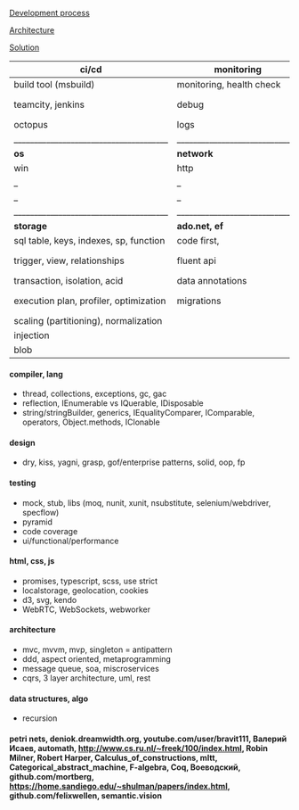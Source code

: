 [Development process](https://github.com/streamcode9/software-design/blob/master/development-process.md)

[Architecture](https://streamcode9.github.io/code/architecture.html)

[Solution](https://streamcode9.github.io/code/solution.html)

ci/cd                                  | monitoring                     | automation                                       | tools
---------------------------------------|--------------------------------|--------------------------------------------------|-------------------------------------- 
build tool (msbuild)                   | monitoring, health check       | cmd                                              | vs+resharper, notepad++ 
teamcity, jenkins                      | debug                          | powershell                                       | fiddler, chrome dev tools, virtualBox
octopus                                | logs                           | bash                                             | git
______________________________________ | ______________________________ | ________________________________________________ | _____________________________________
**os**                                 | **network**                    | **cloud hosting**                                | _
win                                    | http                           | azure app service, vm                            | _
_                                      | _                              | web worker, web job, function                    | _
_                                      | _                              | cdn                                              | _
______________________________________ | ______________________________ | ________________________________________________ | _____________________________________
**storage**                            | **ado.net, ef**                | **mvc + web api**                                | _
sql table, keys, indexes, sp, function | code first,                    | iis, di, mapper, documentation (swagger)         | _
trigger, view, relationships           | fluent api                     | cache, authentication, authorization, validation | _
transaction, isolation, acid           | data annotations               | localization, configuration, security            | _
execution plan, profiler, optimization | migrations                     | integration with 3rd-party system, performance   | _
scaling (partitioning), normalization  |                                | scale, serialization, model binding              | _
injection                              |                                | routing, request pipeline, session               | _
blob                                   |                                | filter, http handler/module                      | _

#### compiler, lang
* thread, collections, exceptions, gc, gac
* reflection, IEnumerable vs IQuerable, IDisposable
* string/stringBuilder, generics, IEqualityComparer, IComparable, operators, Object.methods, IClonable
#### design
* dry, kiss, yagni, grasp, gof/enterprise patterns, solid, oop, fp
#### testing
* mock, stub, libs (moq, nunit, xunit, nsubstitute, selenium/webdriver, specflow)
* pyramid
* code coverage
* ui/functional/performance
#### html, css, js
* promises, typescript, scss, use strict
* localstorage, geolocation, cookies
* d3, svg, kendo
* WebRTC, WebSockets, webworker
#### architecture
* mvc, mvvm, mvp, singleton = antipattern
* ddd, aspect oriented, metaprogramming
* message queue, soa, miscroservices
* cqrs, 3 layer architecture, uml, rest
#### data structures, algo
* recursion
#### petri nets, deniok.dreamwidth.org, youtube.com/user/bravit111, Валерий Исаев, automath, http://www.cs.ru.nl/~freek/100/index.html, Robin Milner, Robert Harper, Calculus_of_constructions, mltt, Categorical_abstract_machine, F-algebra, Coq, Воеводский, github.com/mortberg, https://home.sandiego.edu/~shulman/papers/index.html, github.com/felixwellen, semantic.vision
